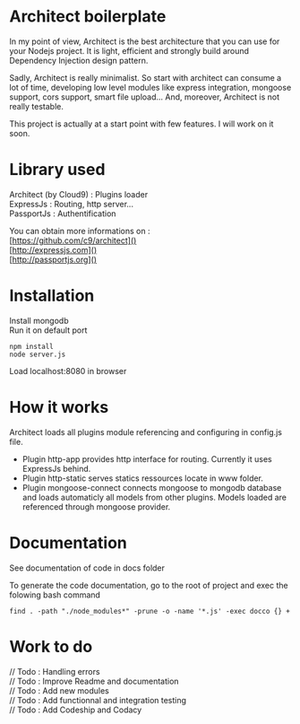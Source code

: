 # Architect boilerplate

In my point of view, Architect is the best architecture that you can use for your Nodejs project. It is light, efficient and strongly build around Dependency Injection design pattern.  
  
Sadly, Architect is really minimalist. So start with architect can consume a lot of time, developing low level modules like express integration, mongoose support, cors support, smart file upload... And, moreover, Architect is not really testable. 
  
This project is actually at a start point with few features. I will work on it soon.  

# Library used

Architect (by Cloud9) : Plugins loader  
ExpressJs : Routing, http server...  
PassportJs : Authentification  

You can obtain more informations on :  
[https://github.com/c9/architect]()  
[http://expressjs.com]()  
[http://passportjs.org]()  

# Installation

Install mongodb  
Run it on default port  

    npm install  
    node server.js  

Load localhost:8080 in browser  

# How it works

Architect loads all plugins module referencing and configuring in config.js file.  

- Plugin http-app provides http interface for routing. Currently it uses ExpressJs behind.  
- Plugin http-static serves statics ressources locate in www folder.  
- Plugin mongoose-connect connects mongoose to mongodb database and loads automaticly all models from other plugins.   Models loaded are referenced through mongoose provider.  

# Documentation

See documentation of code in docs folder  

To generate the code documentation, go to the root of project and exec the folowing bash command  

    find . -path "./node_modules*" -prune -o -name '*.js' -exec docco {} +  

# Work to do

// Todo : Handling errors  
// Todo : Improve Readme and documentation  
// Todo : Add new modules  
// Todo : Add functionnal and integration testing  
// Todo : Add Codeship and Codacy  


